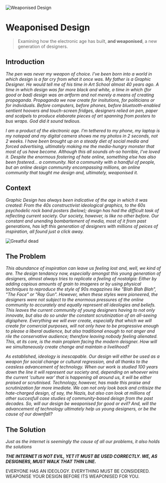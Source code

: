 ![Weaponised Design](https://user-images.githubusercontent.com/93599281/139946882-2c23c862-e858-4e3c-a784-e470eefe03b2.jpg)

# Weaponised Design                                                                                                                                                           
> Examining how the electronic age has built, **and weaponised**, a new generation of designers.
                                                                                                
## Introduction

*The pen was never my weapon of choice. I've been born into a world in which design is a far cry from what it once was. My father is a Graphic Designer. He would tell me of his time in Art School almost 40 years ago. A time in which design was far more black and white, a time in which (for good or bad) design was an artform and not merely a means of creating propaganda. Propaganda we now create for insitutions, for politicians or for individuals. Before computers, before phones, before bluetooth-enabled sentient hoovers and touch-screen fridges, designers relied on pen, paper and scalpels to produce elaborate pieces of art spanning from posters to bus wraps. God did it sound tedious.*

*I am a product of the electronic age. I’m tethered to my phone, my laptop is my notepad and my digital camera shows me my photos in 2 seconds, not 2 weeks. I have been brought up on a steady diet of social media and forced advertising, ultimately making me the media-hungry monster that most of us have become. Although this all sounds oh-so horrible, I've loved it. Despite the enormous fostering of hate online, something else has also been fostered… a community. Not a community with a handful of people, but an online design community encompassing millions, an online community that taught me design and, ultimately, weaponised it.*

## Context

*Graphic Design has always been indicative of the age in which it was created: From the 40s constructivist ideological graphics, to the 60s psychodelic rock band posters (below); design has had the difficult task of reflecting current society. Our society, however, is like no other before. Our constant and unending bombartement of media, most of it from past generations, has left this generation of designers with millions of peices of inspiration, all found just a click away.*


![Greatful dead](https://user-images.githubusercontent.com/93599281/140001650-b8567ef1-2f2a-4767-b275-b84e6e5cc0fe.png)

## The Problem

*This abundance of inspiration can leave us feeling lost and, well, we kind of are. The design tendancy now, especially amongst this young generation of designers, almost always tries to replicate a feeling of nostalgia: Either by adding copious amounts of grain to imageres or by using physical techniques to reproduce the style of 90s magazines like "Blah Blah Blah", "The Face" or "Ray Gun". However, when these styles were pioneered, the designers were not subject to the enormous pressures of the online community to accurately and equally represent all ideologies and beliefs. This leaves the current community of young designers having to not only innovate, but also do so under the constant scrutinization of an all-seeing digisphere. Everything we will ever create, especially that which we will create for comercial purposes, will not only have to be progressive enough to please a liberal audience, but also traditional enough to not anger and rile the conservative audience; therefore leaving nobody feeling alienated. This, at its core, is the main proplem facing the modern deisgner. How will we simultaneously create change and maintain a livelihood?*

*As established, ideology is inescapable. Our design will either be used as a weapon for social change or cultural regression, and all thanks to the ceasless advancement of technology. When our work is studied 100 years down the line it will represent our society and, depending on whoever wins the current 'culture war' that is happening all around us, it will be either praised or scrutinised. Technology, however, has made this praise and scrutinization far more imediate. We can not only look back and critisize the hate-charged design, of say, the Nazis, but also can look at millions of other succesfull case studies of community-based deisgn from the past decades. So, will our design be weaponised for good or evil? And, will the advancement of technology ultimately help us young designers, or be the cause of our downfall?*

## The Solution

*Just as the internet is seemingly the cause of all our problems, it also holds the solutions*


***THE INTERNET IS NOT EVIL, YET IT MUST BE USED CORRECTLY. WE, AS DESIGNERS, MUST WALK THAT THIN LINE.***

EVERYONE HAS AN IDEOLOGY. EVERYTHING MUST BE CONSIDERED. WEAPONISE YOUR DESIGN BEFORE ITS WEAPONISED FOR YOU.
